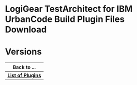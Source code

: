 
LogiGear TestArchitect for IBM UrbanCode Build Plugin Files Download
====================================================================

# Versions


|Back to ...|
| :---: |
|[**List of Plugins**](../../index.md)|
